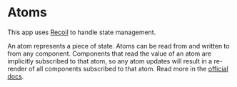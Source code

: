 # Atoms

 This app uses [Recoil](https://recoiljs.org/) to handle state management.

An atom represents a piece of state. Atoms can be read from and written to from any component. Components that read the value of an atom are implicitly subscribed to that atom, so any atom updates will result in a re-render of all components subscribed to that atom. Read more in the [official docs](https://recoiljs.org/docs/introduction/getting-started#atom).
